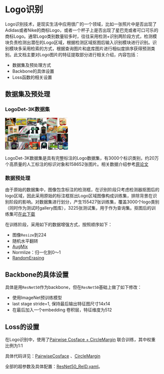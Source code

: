 # Logo识别

 Logo识别技术，是现实生活中应用很广的一个领域，比如一张照片中是否出现了Adidas或者Nike的商标Logo，或者一个杯子上是否出现了星巴克或者可口可乐的商标Logo。通常Logo类别数量较多时，往往采用检测+识别两阶段方式，检测模块负责检测出潜在的Logo区域，根据检测区域抠图后输入识别模块进行识别。识别模块多采用检索的方式，根据查询图片和底库图片进行相似度排序获得预测类别。此文档主要对Logo图片的特征提取部分进行相关介绍，内容包括：

-  数据集及预处理方式
-  Backbone的具体设置
-  Loss函数的相关设置

## 数据集及预处理

### LogoDet-3K数据集

<img src="../../images/logo/logodet3k.jpg" alt="logodet3k" style="zoom:20%;" />

LogoDet-3K数据集是具有完整标注的Logo数据集，有3000个标识类别，约20万个高质量的人工标注的标识对象和158652张图片。相关数据介绍参考[原论文](https://arxiv.org/abs/2008.05359)

### 数据预处理

由于原始的数据集中，图像包含标注的检测框，在识别阶段只考虑检测器抠图后的logo区域，因此采用原始的标注框抠出Logo区域图像构成训练集，排除背景在识别阶段的影响。对数据集进行划分，产生155427张训练集，覆盖3000个logo类别（同时作为测试时gallery图库），3225张测试集，用于作为查询集。抠图后的训练集可[在此下载](https://arxiv.org/abs/2008.05359) 

在训练阶段，采用如下的数据增强方式，按照顺序如下：

- 图像`Resize`到224 
- 随机水平翻转
- [AugMix](https://arxiv.org/abs/1912.02781v1)
- Normlize：归一化到0～1
- [RandomErasing](https://arxiv.org/pdf/1708.04896v2.pdf)

## Backbone的具体设置

具体是用`ResNet50`作为backbone，但在`ResNet50`基础上做了如下修改：

- 使用ImageNet预训练模型
- last stage stride=1, 保持最后输出特征图尺寸14x14
- 在最后加入一个embedding 卷积层，特征维度为512

## Loss的设置

在Logo识别中，使用了[Pairwise Cosface + CircleMargin](https://arxiv.org/abs/2002.10857) 联合训练，其中权重比例为1:1

具体代码详见：[PairwiseCosface](../../../ppcls/loss/pairwisecosface.py) 、[CircleMargin](../../../ppcls/arch/gears/circlemargin.py)



全部的超参数及具体配置：[ResNet50_ReID.yaml](../../../ppcls/configs/Logo/ResNet50_ReID.yaml)。
